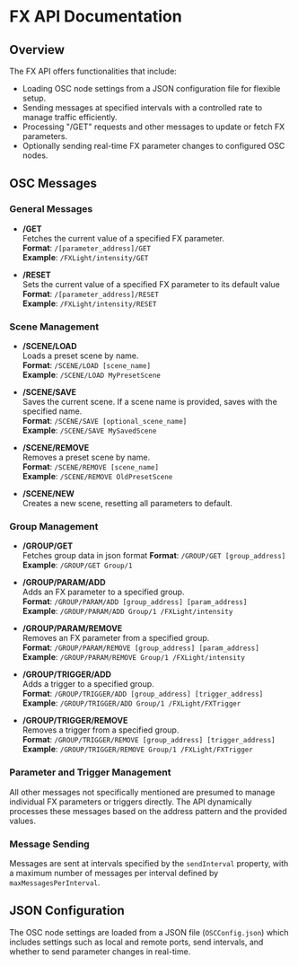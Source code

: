 # FX API Documentation

## Overview

The FX API offers functionalities that include:

- Loading OSC node settings from a JSON configuration file for flexible setup.
- Sending messages at specified intervals with a controlled rate to manage traffic efficiently.
- Processing "/GET" requests and other messages to update or fetch FX parameters.
- Optionally sending real-time FX parameter changes to configured OSC nodes.

## OSC Messages

### General Messages

- **/GET**  
  Fetches the current value of a specified FX parameter.  
  **Format**: `/[parameter_address]/GET`  
  **Example**: `/FXLight/intensity/GET`
  
- **/RESET**  
Sets the current value of a specified FX parameter to its default value  
**Format**: `/[parameter_address]/RESET`  
**Example**: `/FXLight/intensity/RESET`

### Scene Management

- **/SCENE/LOAD**  
  Loads a preset scene by name.  
  **Format**: `/SCENE/LOAD [scene_name]`  
  **Example**: `/SCENE/LOAD MyPresetScene`

- **/SCENE/SAVE**  
  Saves the current scene. If a scene name is provided, saves with the specified name.  
  **Format**: `/SCENE/SAVE [optional_scene_name]`  
  **Example**: `/SCENE/SAVE MySavedScene`

- **/SCENE/REMOVE**  
  Removes a preset scene by name.  
  **Format**: `/SCENE/REMOVE [scene_name]`  
  **Example**: `/SCENE/REMOVE OldPresetScene`

- **/SCENE/NEW**  
  Creates a new scene, resetting all parameters to default.

### Group Management

- **/GROUP/GET**  
  Fetches group data in json format
  **Format**: `/GROUP/GET [group_address] `  
  **Example**: `/GROUP/GET Group/1`

- **/GROUP/PARAM/ADD**  
  Adds an FX parameter to a specified group.  
  **Format**: `/GROUP/PARAM/ADD [group_address] [param_address]`  
  **Example**: `/GROUP/PARAM/ADD Group/1 /FXLight/intensity`

- **/GROUP/PARAM/REMOVE**  
  Removes an FX parameter from a specified group.  
  **Format**: `/GROUP/PARAM/REMOVE [group_address] [param_address]`  
  **Example**: `/GROUP/PARAM/REMOVE Group/1 /FXLight/intensity`

- **/GROUP/TRIGGER/ADD**  
  Adds a trigger to a specified group.  
  **Format**: `/GROUP/TRIGGER/ADD [group_address] [trigger_address]`  
  **Example**: `/GROUP/TRIGGER/ADD Group/1 /FXLight/FXTrigger`

- **/GROUP/TRIGGER/REMOVE**  
  Removes a trigger from a specified group.  
  **Format**: `/GROUP/TRIGGER/REMOVE [group_address] [trigger_address]`  
  **Example**: `/GROUP/TRIGGER/REMOVE Group/1 /FXLight/FXTrigger`

### Parameter and Trigger Management

All other messages not specifically mentioned are presumed to manage individual FX parameters or triggers directly. The API dynamically processes these messages based on the address pattern and the provided values.


### Message Sending 

Messages are sent at intervals specified by the `sendInterval` property, with a maximum number of messages per interval defined by `maxMessagesPerInterval`. 


## JSON Configuration

The OSC node settings are loaded from a JSON file (`OSCConfig.json`) which includes settings such as local and remote ports, send intervals, and whether to send parameter changes in real-time.

